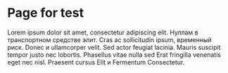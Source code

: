 
# Page for test

Lorem ipsum dolor sit amet, consectetur adipiscing elit. Нуллам в транспортном средстве элит. Cras ac sollicitudin ipsum, временный риск. Donec и ullamcorper velit. Sed actor feugiat lacinia. Mauris suscipit tempor justo nec lobortis. Phasellus vitae nulla sed Erat fringilla venenatis eget nec nisl. Praesent cursus Elit и Fermentum Consectetur.
